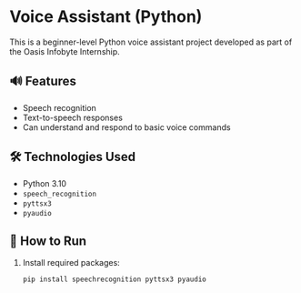 # Voice Assistant (Python)

This is a beginner-level Python voice assistant project developed as part of the Oasis Infobyte Internship.

## 🔊 Features
- Speech recognition
- Text-to-speech responses
- Can understand and respond to basic voice commands

## 🛠️ Technologies Used
- Python 3.10
- `speech_recognition`
- `pyttsx3`
- `pyaudio`

## 🚀 How to Run
1. Install required packages:
   ```bash
   pip install speechrecognition pyttsx3 pyaudio
